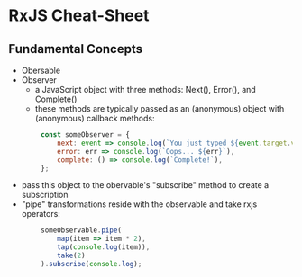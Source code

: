 # RxJS Cheat-Sheet

## Fundamental Concepts

- Obersable
- Observer
  - a JavaScript object with three methods: Next(), Error(), and Complete()
  - these methods are typically passed as an (anonymous) object with (anonymous) callback methods:
```javascript
        const someObserver = {
            next: event => console.log(`You just typed ${event.target.value}!`),
            error: err => console.log(`Oops... ${err}`),
            complete: () => console.log(`Complete!`),
        };
```
  - pass this object to the obervable's "subscribe" method to create a subscription
  - "pipe" transformations reside with the observable and take rxjs operators:
```javascript
        someObservable.pipe(
            map(item => item * 2),
            tap(console.log(item)),
            take(2)
        ).subscribe(console.log);
```
